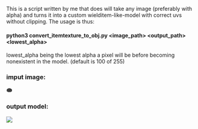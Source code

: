This is a script written by me that does will take any image (preferably with alpha)
and turns it into a custom wielditem-like-model with correct uvs without clipping.
The usage is thus:

#### python3 convert_itemtexture_to_obj.py <image_path> <output_path> <lowest_alpha>

lowest_alpha being the lowest alpha a pixel will be before becoming nonexistent in the model. (default is 100 of 255)


### imput image:
![](bread.png)

### output model:
![](bread.gif)

